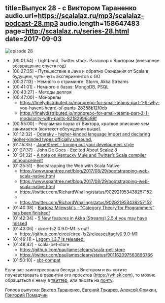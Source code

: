 title=Выпуск 28 - с Виктором Тараненко
audio.url=https://scalalaz.ru/mp3/scalalaz-podcast-28.mp3
audio.length=158647483
page=http://scalalaz.ru/series-28.html
date=2017-09-03
----
![episode 28](img/episode28.png)

- <span>[00:01:54]</span> - Lightbend, Twitter stack. Разговор с Виктором (внезапное возвращение спустя год)
- <span>[00:27:35]</span> - Путешествие в Java и обратно Ожидания от Scala в будущем, чуть-чуть экспериментов с GO
- <span>[00:37:13]</span> - Немного о стриминге: Storm, Akka Streams
- <span>[00:41:01]</span> - Немного о базах: MongoDB, PSQL
- <span>[00:43:27]</span> - Методы деплоя
- <span>[00:47:00]</span> - Монорепы
    - <a href="https://finelydistributed.io/monorepo-for-small-teams-part-1-9-why-you-havent-heard-of-pants-28358b12f0cb">https://finelydistributed.io/monorepo-for-small-teams-part-1-9-why-you-havent-heard-of-pants-28358b12f0cb</a>
    - <a href="https://finelydistributed.io/monorepo-for-small-teams-part-2-1-modularity-with-pants-82182996c98f">https://finelydistributed.io/monorepo-for-small-teams-part-2-1-modularity-with-pants-82182996c98f</a>
- <span>[00:55:00]</span> - Рекламная пауза от Виктора, краткое описание чем занимается (контекст обсуждения выше).
- <span>[01:12:32]</span> - <a href="https://github.com/lampepfl/dotty/issues/2887">Odersky - higher-kinded language import and declaring higher-kinded types officially unsound.</a>
- <span>[01:15:35]</span> - <a href="https://blog.janestreet.com/ironing-out-your-development-style/">JaneStreet - Ironing out your development style</a>
- <span>[01:27:37]</span> - <a href="http://degoes.net/articles/scalaz8-is-the-future">John De Goes - Excited About Scalaz 8</a>
- <span>[01:31:32]</span> - <a href="https://medium.com/@gkossakowski/a-note-on-kentucky-mule-and-twitters-scala-compiler-announcement-3294b5baf2ea">A note on Kentucky Mule and Twitter&rsquo;s Scala compiler announcement</a>
- <span>[01:35:51]</span> - Bootstrapping the Web with Scala Native
    - <a href="https://www.spantree.net/blog/2017/08/29/bootstrapping-web-scala-native.html">https://www.spantree.net/blog/2017/08/29/bootstrapping-web-scala-native.html</a>
    - <a href="https://www.spantree.net/blog/2017/08/29/bootstrapping-web-scala-native.html">https://www.spantree.net/blog/2017/08/29/bootstrapping-web-scala-native.html</a>
    - <a href="https://twitter.com/RichardWhaling/status/902921953438257152">https://twitter.com/RichardWhaling/status/902921953438257152</a>
    - <li><a href="https://twitter.com/RichardWhaling/status/902921953438257152">https://twitter.com/RichardWhaling/status/902921953438257152</a>
- <span>[01:40:38]</span> - <a href="https://www.reddit.com/r/haskell/comments/6x7ms0/category_theory_for_programmers_has_been_finished/">Bartosz Milewski's - &quot;Category Theory for Programmers&quot; has been finished!</a>
- <span>[01:42:34]</span> - <a href="https://softwaremill.com/akka-2.5.4-features/">5 New features in Akka (Streams) 2.5.4 you may have missed</a>
- <span>[01:43:06]</span> - circe-fs2 0.9.0-M1 is out!
    - <a href="https://github.com/circe/circe-fs2/releases/tag/v0.9.0-M1">https://github.com/circe/circe-fs2/releases/tag/v0.9.0-M1</a>
- <span>[01:46:11]</span> - <a href="https://www.lagomframework.com/blog/lagom-1-3-7.html">Lagom 1.3.7 is released!</a>
- <span>[01:48:42]</span> - scala-pet-store
    - <a href="https://github.com/pauljamescleary/scala-pet-store">https://github.com/pauljamescleary/scala-pet-store</a>
    - <a href="https://twitter.com/pauljamescleary/status/901162097563893766">https://twitter.com/pauljamescleary/status/901162097563893766</a>
- <span> [01:50:10]</span> - <a href="https://github.com/dwijnand/sbt-compat">sbt-compat</a>

Если вас заинтересовала беседа с Виктором и вы хотите поучавствовать в развитии его проектов (<a href="https://whisk.com" target="_blank">https://whisk.com</a>), то можно обращаться к нему в [твиттер](https://twitter.com/viktortnk), или писать на <a href="mailto:viktor@whisk.com" target="_blank">почту</a>.

Голоса выпуска: [Виктор Тараненко](https://twitter.com/viktortnk), [Евгений Токарев](http://github.com/strobe), [Алексей Фомкин](http://github.com/fomkin/korolev), [Григорий Помадчин](https://github.com/pomadchin)
